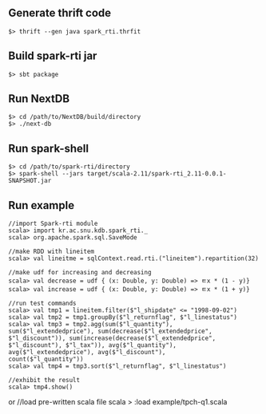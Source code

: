 ## Generate thrift code
    $> thrift --gen java spark_rti.thrfit

## Build spark-rti jar
`$> sbt package`

## Run NextDB
    $> cd /path/to/NextDB/build/directory
    $> ./next-db

## Run spark-shell
    $> cd /path/to/spark-rti/directory
    $> spark-shell --jars target/scala-2.11/spark-rti_2.11-0.0.1-SNAPSHOT.jar

## Run example
    //import Spark-rti module
    scala> import kr.ac.snu.kdb.spark_rti._
    scala> org.apache.spark.sql.SaveMode

    //make RDD with lineitem
    scala> val lineitme = sqlContext.read.rti.("lineitem").repartition(32)

    //make udf for increasing and decreasing
    scala> val decrease = udf { (x: Double, y: Double) => ㅌx * (1 - y)}
    scala> val increase = udf { (x: Double, y: Double) => ㅌx * (1 + y)}

    //run test commands
    scala> val tmp1 = lineitem.filter($"l_shipdate" <= "1998-09-02")
    scala> val tmp2 = tmp1.groupBy($"l_returnflag", $"l_linestatus")
    scala> val tmp3 = tmp2.agg(sum($"l_quantity"), sum($"l_extendedprice"), sum(decrease($"l_extendedprice", $"l_discount")), sum(increase(decrease($"l_extendedprice", $"l_discount"), $"l_tax")), avg($"l_quantity"), avg($"l_extendedprice"), avg($"l_discount"),            count($"l_quantity"))
    scala> val tmp4 = tmp3.sort($"l_returnflag", $"l_linestatus")

    //exhibit the result
    scala> tmp4.show()

or
    //load pre-written scala file
    scala > :load example/tpch-q1.scala
